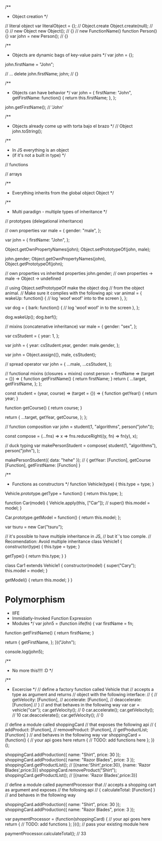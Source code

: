 /\*\*

- Object creation
  \*/

// literal object
var literalObject = {};
// Object.create
Object.create(null); // {}
// new Object
new Object(); // {}
// new FunctionName()
function Person() {}
var john = new Person(); // {}

/\*\*

- Objects are dynamic bags of key-value pairs
  \*/
  var john = {};

john.firstName = "John";

// ...
delete john.firstName;
john; // {}

/\*\*

- Objects can have behavior
  \*/
  var john = {
  firstName: "John",
  getFirstName: function() {
  return this.firstName;
  },
  };

john.getFirstName(); // 'John'

/\*\*

- Objects already come up with torta bajo el brazo
  \*/
  // Object
  john.toString();

/\*\*

- In JS everything is an object
- (if it's not a built in type)
  \*/

// functions

// arrays

/\*\*

- Everything inherits from the global object Object
  \*/

/\*\*

- Multi paradign - multiple types of inheritance
  \*/

// prototypes (delegational inheritance)

// own properties
var male = {
gender: "male",
};

var john = {
firstName: "John",
};

Object.getOwnPropertyNames(john);
Object.setPrototypeOf(john, male);

john.gender;
Object.getOwnPropertyNames(john), Object.getPrototypeOf(john);

// own properties vs inherited properties
john.gender; // own properties -> male -> Object -> undefined

// using Object.setPrototypeOf make the object dog
// from the object animal.
// Make sure it complies with the following api:
var animal = {
wakeUp: function() {
// log 'woof woof' into to the screen
},
};

var dog = {
bark: function() {
// log 'woof woof' in to the screen
},
};

dog.wakeUp();
dog.barf();

// mixins (concatenative inheritance)
var male = {
gender: "sex",
};

var csStudent = {
year: 1,
};

var johh = {
year: csStudent.year,
gender: male.gender,
};

var john = Object.assign({}, male, csStudent);

// spread operator
var john = {
...male,
...csStudent,
};

// functional mixins (closures + mixins)
const person = firstName => (target = {}) => {
function getFirstName() {
return firstName;
}
return {
...target,
getFirstName,
};
};

const student = (year, course) => (target = {}) => {
function getYear() {
return year;
}

function getCourse() {
return course;
}

return {
...target,
getYear,
getCourse,
};
};

// function composition
var john = student(1, "algorithms", person("john"));

const compose = (...fns) => x => fns.reduceRight((y, fn) => fn(y), x);

// duck typing
var makePersonStudent = compose(
student(1, "algorithms"),
person("john"),
);

makePersonStudent({ data: "hehe" }); // { getYear: [Function], getCourse [Function], getFirstName: [Function] }

/\*\*

- Functions as constructors
  \*/
  function Vehicle(type) {
  this.type = type;
  }

Vehicle.prototype.getType = function() {
return this.type;
};

function Car(model) {
Vehicle.apply(this, ["Car"]); // super()
this.model = model;
}

Car.prototype.getModel = function() {
return this.model;
};

var tsuru = new Car("tsuru");

// it's possible to have multiple inheritance in JS,
// but it`'s too comple.
// Recomendation: Avoid multiple inheritance
class Vehicle1 {
constructor(type) {
this.type = type;
}

getType() {
return this.type;
}
}

class Car1 extends Vehicle1 {
constructor(model) {
super("Cary");
this.model = model;
}

getModel() {
return this.model;
}
}

# Polymorphism

- IIFE
- Immidiatly-Invoked Function Expression
- Modules
  \*/
  var john5 = (function iife(fn) {
  var firstName = fn;

function getFirstName() {
return firstName;
}

return {
getFirstName,
};
})("John");

console.log(john5);

/\*\*

- No more this!!!! :D
  \*/

/\*\*

- Excercise
  \*/
  // define a factory function called Vehicle that
  // accepts a type as argument and returns
  // object with the following interface:
  // {
  // getVelocity: [Function],
  // accelerate: [Function],
  // deaccelerate: [Function]
  // }
  // and that behaves in the following way
  var car = vehicle("car");
  car.getVelocity(); // 0
  car.accelerate();
  car.getVelocity(); // 10
  car.deaccelerate();
  car.getVelocity(); // 0

// define a module called shoppingCard
// that exposes the following api
// { addProduct: [Function],
// removeProduct: [Function],
// getProductList; [Function] }
// and behaves in the following way
var shoppingCard = (function() {
// your api goes here
return {
// TODO: add functions here
};
})();

shoppingCard.addProduction({ name: "Shirt", price: 30 });
shoppingCard.addProduction({ name: "Razor Blades", price: 3 });
shoppingCard.getProductList(); // [{name:'Shirt',price:30}, {name: 'Razor Blades',price:3}]
shoppingCard.removeProduct("Shirt");
shoppingCard.getProductList(); // [{name: 'Razor Blades',price:3}]

// define a module called paymentProcessor that
// accepts a shopping cart as argument and exposes
// the follosing api
// { calculateTotal: [Function] }
// and behaves in the following way

shoppingCard.addProduction({ name: "Shirt", price: 30 });
shoppingCard.addProduction({ name: "Razor Blades", price: 3 });

var paymentProcessor = (function(shoppingCard) {
// your api goes here
return {
// TODO: add functions
};
})(); // pass your existing module here

paymentProcessor.calculateTotal(); // 33

```

```

```

```
